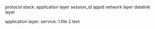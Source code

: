 
protocol stack:
	application layer
		session_id
		appid
	network layer
	datalink layer

application layer:
	service:
		1.file
		2.text
